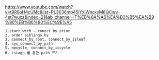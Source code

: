 https://www.youtube.com/watch?v=t9R6oH4cUMc&list=PL3036mp45iYxIWncxyM8QCwv-4st7wucz&index=21&ab_channel=IT%EB%8A%A6%EA%B3%B5%EA%B9%80%EB%B6%80%EC%9E%A5


```
1.start with ~ conect by prior
2. order siblings by
3. connect_by_root, connect_by_isleaf
4. sys_connect_by_path
5. nocycle, connect_by_iscycle
6. istagg 를 통한 path 표기

```











